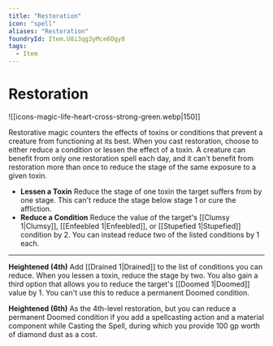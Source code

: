 ```yaml
---
title: "Restoration"
icon: "spell"
aliases: "Restoration"
foundryId: Item.U8i3qg3yMce6Ogy8
tags:
  - Item
---
```


# Restoration
![[icons-magic-life-heart-cross-strong-green.webp|150]]

Restorative magic counters the effects of toxins or conditions that prevent a creature from functioning at its best. When you cast restoration, choose to either reduce a condition or lessen the effect of a toxin. A creature can benefit from only one restoration spell each day, and it can't benefit from restoration more than once to reduce the stage of the same exposure to a given toxin.

*   **Lessen a Toxin** Reduce the stage of one toxin the target suffers from by one stage. This can't reduce the stage below stage 1 or cure the affliction.
*   **Reduce a Condition** Reduce the value of the target's [[Clumsy 1|Clumsy]], [[Enfeebled 1|Enfeebled]], or [[Stupefied 1|Stupefied]] condition by 2. You can instead reduce two of the listed conditions by 1 each.

* * *

**Heightened (4th)** Add [[Drained 1|Drained]] to the list of conditions you can reduce. When you lessen a toxin, reduce the stage by two. You also gain a third option that allows you to reduce the target's [[Doomed 1|Doomed]] value by 1. You can't use this to reduce a permanent Doomed condition.

**Heightened (6th)** As the 4th-level restoration, but you can reduce a permanent Doomed condition if you add a spellcasting action and a material component while Casting the Spell, during which you provide 100 gp worth of diamond dust as a cost.
